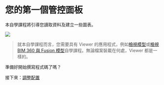 # 您的第一個管控面板

本自學課程將引導您讀取資料及建立一些圖表。 

![](_media/tutorials/run_sample_dashboard.gif)

> 就本自學課程而言，您需要具有 Viewer 的應用程式，例如[檢視模型](/zh-TW/tutorials/viewmodels.md)或[檢視 BIM 360 與 Fusion 模型](/zh-TW/tutorials/viewhubmodels.md)自學課程。無論檔案裝載在何處，Viewer 都是一樣的。

準備好開始撰寫程式碼了嗎？

接下來：[調整配置](/zh-TW/viewer/dashboard/layout.md)